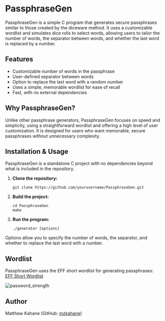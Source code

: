 # PassphraseGen

PassphraseGen is a simple C program that generates secure passphrases similar to those created by the diceware method. It uses a customizable wordlist and simulates dice rolls to select words, allowing users to tailor the number of words, the separator between words, and whether the last word is replaced by a number.

## Features

- Customizable number of words in the passphrase
- User-defined separator between words
- Option to replace the last word with a random number
- Uses a simple, memorable wordlist for ease of recall
- Fast, with no external dependencies

## Why PassphraseGen?

Unlike other passphrase generators, PassphraseGen focuses on speed and simplicity, using a straightforward wordlist and offering a high level of user customization. It is designed for users who want memorable, secure passphrases without unnecessary complexity.

## Installation & Usage

PassphraseGen is a standalone C project with no dependencies beyond what is included in the repository.

1. **Clone the repository:**
   ```
   git clone https://github.com/yourusername/PassphraseGen.git
   ```
2. **Build the project:**
   ```
   cd PassphraseGen
   make
   ```
3. **Run the program:**
   ```
   ./generator [options]
   ```
Options allow you to specify the number of words, the separator, and whether to replace the last word with a number.

## Wordlist

PassphraseGen uses the EFF short wordlist for generating passphrases:  
[EFF Short Wordlist](https://www.eff.org/files/2016/09/08/eff_short_wordlist_1.txt)

![password_strength](https://github.com/user-attachments/assets/193a046e-9630-40e3-8e1f-1754bfc7412d)

## Author

Matthew Kahane (GitHub: [mzkahane](https://github.com/mzkahane))
